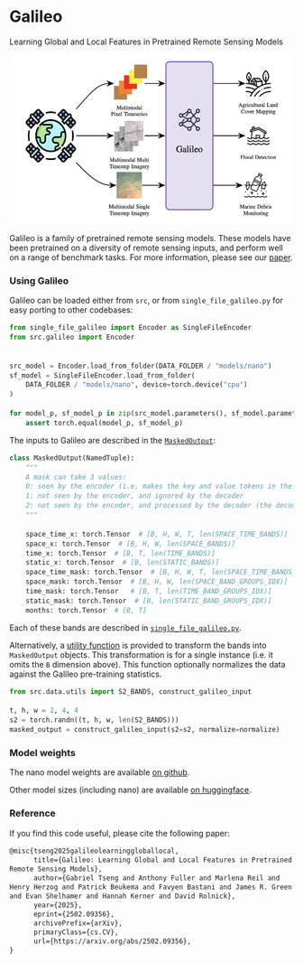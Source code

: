 # Galileo

Learning Global and Local Features in Pretrained Remote Sensing Models

<img src="diagrams/inference.png" alt="Galileo_diagram" height="300px"/>

Galileo is a family of pretrained remote sensing models. These models have been pretrained on a diversity of remote sensing inputs, and perform well on a range of benchmark tasks. For more information, please see our [paper](https://arxiv.org/abs/2502.09356).

### Using Galileo

Galileo can be loaded either from `src`, or from `single_file_galileo.py` for easy porting to other codebases:

```python
from single_file_galileo import Encoder as SingleFileEncoder
from src.galileo import Encoder


src_model = Encoder.load_from_folder(DATA_FOLDER / "models/nano")
sf_model = SingleFileEncoder.load_from_folder(
    DATA_FOLDER / "models/nano", device=torch.device("cpu")
)

for model_p, sf_model_p in zip(src_model.parameters(), sf_model.parameters()):
    assert torch.equal(model_p, sf_model_p)
```

The inputs to Galileo are described in the [`MaskedOutput`](src/masking.py#L116):

```python
class MaskedOutput(NamedTuple):
    """
    A mask can take 3 values:
    0: seen by the encoder (i.e. makes the key and value tokens in the decoder)
    1: not seen by the encoder, and ignored by the decoder
    2: not seen by the encoder, and processed by the decoder (the decoder's query values)
    """

    space_time_x: torch.Tensor  # [B, H, W, T, len(SPACE_TIME_BANDS)]
    space_x: torch.Tensor  # [B, H, W, len(SPACE_BANDS)]
    time_x: torch.Tensor  # [B, T, len(TIME_BANDS)]
    static_x: torch.Tensor  # [B, len(STATIC_BANDS)]
    space_time_mask: torch.Tensor  # [B, H, W, T, len(SPACE_TIME_BANDS_GROUPS_IDX)]
    space_mask: torch.Tensor  # [B, H, W, len(SPACE_BAND_GROUPS_IDX)]
    time_mask: torch.Tensor   # [B, T, len(TIME_BAND_GROUPS_IDX)]
    static_mask: torch.Tensor  # [B, len(STATIC_BAND_GROUPS_IDX)]
    months: torch.Tensor  # [B, T]
```

Each of these bands are described in [`single_file_galileo.py`](single_file_galileo.py#L24).

Alternatively, a [utility function](src/data/utils.py#L36) is provided to transform the bands into `MaskedOutput` objects. This transformation is for a single instance (i.e. it omits the `B` dimension above). This function optionally normalizes the data against the Galileo pre-training statistics.

```python
from src.data.utils import S2_BANDS, construct_galileo_input

t, h, w = 2, 4, 4
s2 = torch.randn((t, h, w, len(S2_BANDS)))
masked_output = construct_galileo_input(s2=s2, normalize=normalize)
```

### Model weights
The nano model weights are available [on github](data/models/nano).

Other model sizes (including nano) are available [on huggingface](https://huggingface.co/nasaharvest/galileo).


### Reference

If you find this code useful, please cite the following paper:

```
@misc{tseng2025galileolearninggloballocal,
      title={Galileo: Learning Global and Local Features in Pretrained Remote Sensing Models},
      author={Gabriel Tseng and Anthony Fuller and Marlena Reil and Henry Herzog and Patrick Beukema and Favyen Bastani and James R. Green and Evan Shelhamer and Hannah Kerner and David Rolnick},
      year={2025},
      eprint={2502.09356},
      archivePrefix={arXiv},
      primaryClass={cs.CV},
      url={https://arxiv.org/abs/2502.09356},
}
```
